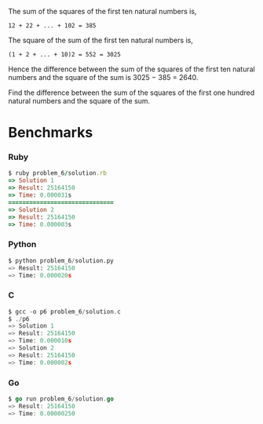 The sum of the squares of the first ten natural numbers is,

```12 + 22 + ... + 102 = 385```

The square of the sum of the first ten natural numbers is,

```(1 + 2 + ... + 10)2 = 552 = 3025```

Hence the difference between the sum of the squares of the first ten natural numbers and the square of the sum is 3025 − 385 = 2640.

Find the difference between the sum of the squares of the first one hundred natural numbers and the square of the sum.

# Benchmarks

### Ruby
```ruby
$ ruby problem_6/solution.rb
=> Solution 1
=> Result: 25164150
=> Time: 0.000031s
==============================
=> Solution 2
=> Result: 25164150
=> Time: 0.000003s
```

### Python
```python
$ python problem_6/solution.py
=> Result: 25164150
=> Time: 0.000020s
```

### C
```c
$ gcc -o p6 problem_6/solution.c
$ ./p6
=> Solution 1
=> Result: 25164150
=> Time: 0.000010s
=> Solution 2
=> Result: 25164150
=> Time: 0.000002s
```

### Go
```go
$ go run problem_6/solution.go
=> Result: 25164150
=> Time: 0.00000250
```